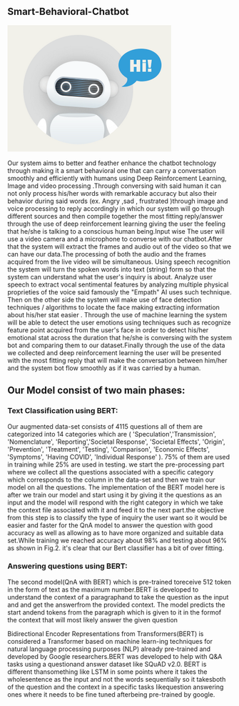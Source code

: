 ## Smart-Behavioral-Chatbot

![alt text](https://github.com/AlbertLouca/Smart-Behavioral-Chatbot/blob/main/Untitled.png)

Our system aims to better and feather enhance the chatbot technology through making it a smart behavioral one that can carry a conversation smoothly and efficiently with humans using Deep Reinforcement Learning, Image and video processing .Through conversing with said human it can not only process his/her words with remarkable accuracy but also their behavior during said words (ex. Angry ,sad , frustrated )through image and voice processing to reply accordingly in which our system will go through different sources and then compile together the most fitting reply/answer through the use of deep reinforcement learning giving the user the feeling that he/she is talking to a conscious human being.Input wise The user will use a video camera and a microphone to converse with our chatbot.After that the system will extract the frames and audio out of the video so that we can have our data.The processing of both the audio and the frames acquired from the live video will be simultaneous. Using speech recognition the system will turn the spoken words into text (string) form so that the system can understand what the user's inquiry is about. Analyze user speech to extract vocal sentimental features by analyzing multiple physical proprieties of the voice said famously the "Empath" AI uses such technique. Then on the other side the system will make use of face detection techniques / algorithms to locate the face making extracting information about his/her stat easier . Through the use of machine learning the system will be able to detect the user emotions using techniques such as recognize feature point acquired from the user's face in order to detect his/her emotional stat across the duration that he/she is conversing with the system bot and comparing them to our dataset.Finally through the use of the data we collected and deep reinforcement learning the user will be presented with the most fitting reply that will make the conversation between him/her and the system bot flow smoothly as if it was carried by a human.



## Our Model consist of two main phases:

### Text Classification using BERT:
Our augmented data-set consists of 4115  questions all of them are categorized into 14 categories which are ( 'Speculation','Transmission', 'Nomenclature', 'Reporting','Societal      Response', 'Societal Effects', 'Origin', 'Prevention',
    'Treatment', 'Testing', 'Comparison', 'Economic Effects',
    'Symptoms', 'Having COVID', 'Individual Response' ). 75% of them are used in training while 25\% are used in testing.  we start the pre-processing part where we collect all the questions associated with a specific category which corresponds to the column in the data-set and then we train our model on all the questions.
    The implementation of the BERT model here is after we train our model and start using it by giving it the questions as an input and the model will respond with the right category in which we take the context file associated with it and feed it to the next part.the objective from this step is to classify the type of inquiry the user want so it would be easier and faster for the QnA model to answer the question with good accuracy as well as allowing as to have more organized and suitable data set.While training we reached accuracy about 98\% and testing about 96% as shown in Fig.2.
    it's clear that our Bert classifier has a bit of over fitting.
    
###  Answering questions using BERT:


The second model(QnA with BERT) which is pre-trained toreceive 512 token in the form of text as the maximum number.BERT  is  developed  to  understand  the  context  of  a  paragraphand to take the question as the input and and get the answerfrom  the  provided  context.  The  model  predicts  the  start  andend tokens from the paragraph which is given to it in the formof the context that will most likely answer the given question



Bidirectional  Encoder  Representations  from  Transformers(BERT) is considered a Transformer based on machine learn-ing techniques for natural language processing purposes (NLP) already  pre-trained  and  developed  by  Google  researchers.BERT was developed to help with Q&A tasks using a questionand answer dataset like SQuAD v2.0. BERT is different thansomething like LSTM in some points where it takes the wholesentence as the input and not the words sequentially so it takesboth  of  the  question  and  the  context  in  a  specific  tasks  likequestion answering ones where it needs to be fine tuned afterbeing pre-trained by google.
